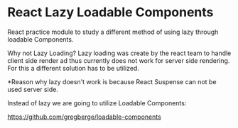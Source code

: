 # React Lazy Loadable Components

React practice module to study a different method of using lazy through loadable Components.

Why not Lazy Loading?
Lazy loading was create by the react team to handle client side render ad thus currently does not work for server side rendering. For this a different solution has to be utilized.

\*Reason why lazy doesn't work is because React Suspense can not be used server side.

Instead of lazy we are going to utilize Loadable Components:

https://github.com/gregberge/loadable-components
